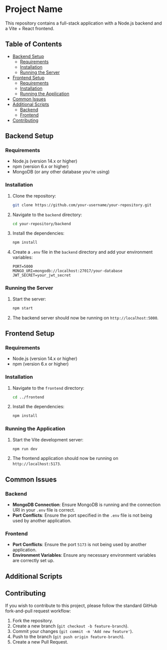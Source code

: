 # Project Name

This repository contains a full-stack application with a Node.js backend and a Vite + React frontend.

## Table of Contents

- [Backend Setup](#backend-setup)
  - [Requirements](#requirements)
  - [Installation](#installation)
  - [Running the Server](#running-the-server)
- [Frontend Setup](#frontend-setup)
  - [Requirements](#requirements-1)
  - [Installation](#installation-1)
  - [Running the Application](#running-the-application)
- [Common Issues](#common-issues)
- [Additional Scripts](#additional-scripts)
  - [Backend](#backend)
  - [Frontend](#frontend)
- [Contributing](#contributing)

## Backend Setup

### Requirements

- Node.js (version 14.x or higher)
- npm (version 6.x or higher)
- MongoDB (or any other database you're using)

### Installation

1. Clone the repository:

    ```bash
    git clone https://github.com/your-username/your-repository.git
    ```

2. Navigate to the `backend` directory:

    ```bash
    cd your-repository/backend
    ```

3. Install the dependencies:

    ```bash
    npm install
    ```

4. Create a `.env` file in the `backend` directory and add your environment variables:

    ```env
    PORT=5000
    MONGO_URI=mongodb://localhost:27017/your-database
    JWT_SECRET=your_jwt_secret
    ```

### Running the Server

1. Start the server:

    ```bash
    npm start
    ```

2. The backend server should now be running on `http://localhost:5000`.

## Frontend Setup

### Requirements

- Node.js (version 14.x or higher)
- npm (version 6.x or higher)

### Installation

1. Navigate to the `frontend` directory:

    ```bash
    cd ../frontend
    ```

2. Install the dependencies:

    ```bash
    npm install
    ```

### Running the Application

1. Start the Vite development server:

    ```bash
    npm run dev
    ```

2. The frontend application should now be running on `http://localhost:5173`.

## Common Issues

### Backend

- **MongoDB Connection**: Ensure MongoDB is running and the connection URI in your `.env` file is correct.
- **Port Conflicts**: Ensure the port specified in the `.env` file is not being used by another application.

### Frontend

- **Port Conflicts**: Ensure the port `5173` is not being used by another application.
- **Environment Variables**: Ensure any necessary environment variables are correctly set up.

## Additional Scripts


## Contributing

If you wish to contribute to this project, please follow the standard GitHub fork-and-pull request workflow:

1. Fork the repository.
2. Create a new branch (`git checkout -b feature-branch`).
3. Commit your changes (`git commit -m 'Add new feature'`).
4. Push to the branch (`git push origin feature-branch`).
5. Create a new Pull Request.


